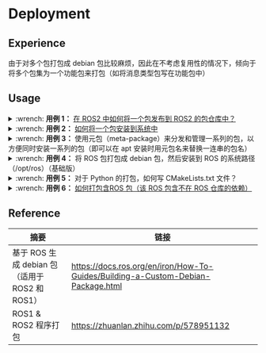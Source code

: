 # Deployment

## Experience

由于对多个包打包成 debian 包比较麻烦，因此在不考虑复用性的情况下，倾向于将多个包集为一个功能包来打包（如将消息类型包写在功能包中）

## Usage

<details>
    <summary>:wrench: <b>用例 1：</b>
        <a href="https://docs.ros.org/en/iron/How-To-Guides/Releasing/Releasing-a-Package.html#">在 ROS2 中如何将一个包发布到 ROS2 的包仓库中？</a>
    </summary>
</details>

<details>
    <summary>:wrench: <b>用例 2：</b>
        <a href="https://answers.ros.org/question/226581/deploying-a-catkin-package/">如何将一个包安装到系统中</a>
    </summary>
</details>

<details>
    <summary>:wrench: <b>用例 3：</b>
      使用元包（meta-package）来分发和管理一系列的包，以方便同时安装一系列的包（即可以在 apt 安装时用元包名来替换一连串的包名）
    </summary>

```bash
$ packages_name="ros-${ROS_DISTRO}-velodyne-driver ros-${ROS_DISTRO}-velodyne-laserscan ros-${ROS_DISTRO}-velodyne-msgs ros-${ROS_DISTRO}-velodyne-pointcloud"
$ meta_packages_name="ros-${ROS_DISTRO}-velodyne"
# 安装元包
$ sudo apt install meta_packages_name
# 等价于安装元包管理的一系列包
$ sudo apt install packages_name

# 创建 meta 包
$ catkin_create_pkg <MY_META_PACKAGE> --meta
```

具体使用方法可参考 [Here](http://wiki.ros.org/catkin/package.xml#Metapackages)，只是需要添加一些代码块到 `CMakeLists.txt` 和 `package.xml` 文件

</details>

<details>
    <summary>:wrench: <b>用例 4：</b>
        将 ROS 包打包成 debian 包，然后安装到 ROS 的系统路径（/opt/ros）（基础版）
    </summary>

步骤 1：安装依赖

```bash
# 安装相关
$ sudo apt install python3-bloom python3-rosdep fakeroot debhelper dh-python
```

步骤 2：打包

```bash
$ cd <含 package.xml 的目录>

# 生成 deb 配置文件
# 等价于：bloom-generate rosdebian --os-name ubuntu --os-version $(lsb_release -cs) --ros-distro $ROS_DISTRO .
$ bloom-generate rosdebian 

# 进行编译和将产物和 deb 配置文件打包，最后在上层目录生成 deb 文件
$ fakeroot debian/rules binary
```

</details>

<details>
    <summary>:wrench: <b>用例 5：</b>
        对于 Python 的打包，如何写 CMakeLists.txt 文件？
    </summary>

<!-- tabs:start -->

#### **ROS2**

#### **ROS1**

```
catkin_install_python(PROGRAMS
   scripts/<脚本名>
  DESTINATION ${CATKIN_PACKAGE_BIN_DESTINATION}	 # 安装到 /opt/ros/lib/包名/bin
  # DESTINATION ${CATKIN_GLOBAL_BIN_DESTINATION} # 安装到 /opt/ros/版本号/bin
)
```

<!-- tabs:end -->

</details>

<details>
    <summary>:wrench: <b>用例 6：</b>
        <a href="https://answers.ros.org/question/280213/generate-deb-from-dependent-res-package-locally/">如何打包含ROS 包（该 ROS 包含不在 ROS 仓库的依赖）</a>
    </summary>

或直接参考此处的 [4. 功能包相互依赖关系解决](https://zhuanlan.zhihu.com/p/578951132)

</details>

## Reference

| 摘要                                  | 链接                                                                               |
|-------------------------------------|----------------------------------------------------------------------------------|
| 基于 ROS 生成 debian 包（适用于 ROS2 和 ROS1） | https://docs.ros.org/en/iron/How-To-Guides/Building-a-Custom-Debian-Package.html |
| ROS1 & ROS2 程序打包                    | https://zhuanlan.zhihu.com/p/578951132                                           |

